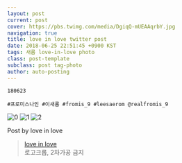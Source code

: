 ```yaml
---
layout: post
current: post
cover: https://pbs.twimg.com/media/DgiqQ-mUEAAqrbY.jpg
navigation: true
title: love in love twitter post
date: 2018-06-25 22:51:45 +0900 KST
tags: 새롬 love-in-love photo
class: post-template
subclass: post tag-photo
author: auto-posting
---
```


```  
180623  
  
#프로미스나인 #이새롬 #fromis_9 #leesaerom @realfromis_9  

```

![0](https://pbs.twimg.com/media/DgiqOyZVMAQukJ9.jpg)
![1](https://pbs.twimg.com/media/DgiqP4iVQAMXNMa.jpg)
![2](https://pbs.twimg.com/media/DgiqQ-mUEAAqrbY.jpg)


Post by love in love

> [love in love](https://twitter.com/leesaerom0107)  
  로고크롭, 2차가공 금지